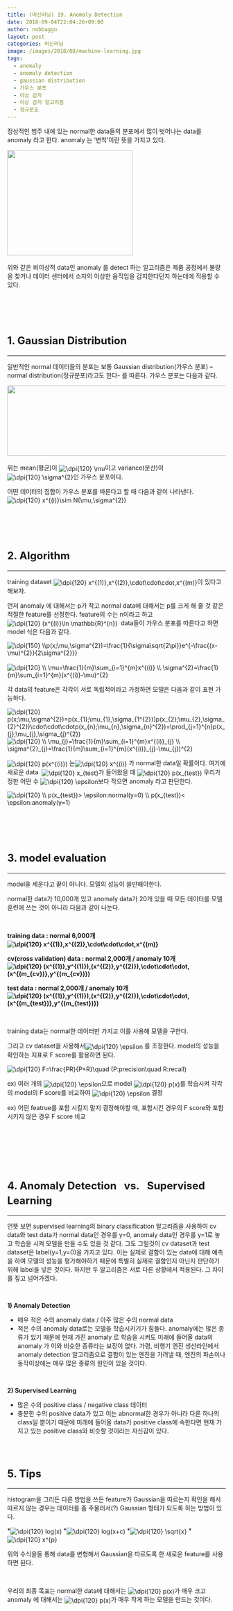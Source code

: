 ```yaml
---
title: (머신러닝) 19. Anomaly Detection
date: 2018-09-04T22:04:26+09:00
author: nobbaggu
layout: post
categories: 머신러닝
image: /images/2018/08/machine-learning.jpg
tags:
  - anomaly
  - anomaly detection
  - gaussian distribution
  - 가우스 분포
  - 이상 감지
  - 이상 감지 알고리즘
  - 정규분포
---
```

정상적인 범주 내에 있는 normal한 data들의 분포에서 많이 벗어나는 data를 anomaly 라고 한다. anomaly 는 &#8216;변칙&#8217;이란 뜻을 가지고 있다.

<img class="aligncenter wp-image-694" src="/images/2018/09/no-name-1.png" alt="" width="289" height="243" srcset="/images/2018/09/no-name-1.png 423w, /images/2018/09/no-name-1-300x252.png 300w" sizes="(max-width: 289px) 100vw, 289px" /> 

위와 같은 비이상적 data인 anomaly 를 detect 하는 알고리즘은 제품 공정에서 불량을 찾거나 데이터 센터에서 소자의 이상한 움직임을 감지한다던지 하는데에 적용할 수 있다.

&nbsp;

&nbsp;

# <span style="font-size: 18pt;"><strong>1. Gaussian Distribution</strong></span>

* * *

일반적인 normal 데이터들의 분포는 보통 Gaussian distribution(가우스 분포) &#8211; normal distribution(정규분포)라고도 한다- 를 따른다. 가우스 분포는 다음과 같다.

<img class="aligncenter wp-image-696" src="/images/2018/09/no-name-3.png" alt="" width="533" height="162" srcset="/images/2018/09/no-name-3.png 819w, /images/2018/09/no-name-3-300x91.png 300w, /images/2018/09/no-name-3-768x233.png 768w" sizes="(max-width: 533px) 100vw, 533px" /> 

위는 mean(평균)이 <img src="https://latex.codecogs.com/gif.latex?\dpi{120}&space;\mu" alt="\dpi{120} \mu" align="absmiddle" />이고 variance(분산)이 <img src="https://latex.codecogs.com/gif.latex?\dpi{120}&space;\sigma^{2}" alt="\dpi{120} \sigma^{2}" align="absmiddle" />인 가우스 분포이다.

어떤 데이터의 집합이 가우스 분포를 따른다고 할 때 다음과 같이 나타낸다.   <img src="https://latex.codecogs.com/gif.latex?\dpi{120}&space;x^{(i)}\sim&space;N(\mu,\sigma^{2})" alt="\dpi{120} x^{(i)}\sim N(\mu,\sigma^{2})" align="absmiddle" />

&nbsp;

&nbsp;

# <span style="font-size: 18pt;"><strong>2. Algorithm</strong></span>

* * *

training dataset <img src="https://latex.codecogs.com/gif.latex?\dpi{120}&space;x^{(1)},x^{(2)},\cdot\cdot\cdot,x^{(m)}" alt="\dpi{120} x^{(1)},x^{(2)},\cdot\cdot\cdot,x^{(m)}" align="absmiddle" />이 있다고 해보자.

먼저 anomaly 에 대해서는 p가 작고 normal data에 대해서는 p를 크게 해 줄 것 같은 적절한 feature를 선정한다. feature의 수는 n이라고 하고<img src="https://latex.codecogs.com/gif.latex?\dpi{120}&space;(x^{(i)}\in&space;\mathbb{R}^{n})" alt="\dpi{120} (x^{(i)}\in \mathbb{R}^{n})" align="absmiddle" />  data들이 가우스 분포를 따른다고 하면 model 식은 다음과 같다.

<img src="https://latex.codecogs.com/gif.latex?\dpi{150}&space;\\p(x;\mu,\sigma^{2})=\frac{1}{\sigma\sqrt{2\pi}}e^{-\frac{(x-\mu)^{2}}{2\sigma^{2}}}" alt="\dpi{150} \\p(x;\mu,\sigma^{2})=\frac{1}{\sigma\sqrt{2\pi}}e^{-\frac{(x-\mu)^{2}}{2\sigma^{2}}}" align="absmiddle" />                      <img src="https://latex.codecogs.com/gif.latex?\dpi{120}&space;\\&space;\mu=\frac{1}{m}\sum_{i=1}^{m}x^{(i)}&space;\\&space;\sigma^{2}=\frac{1}{m}\sum_{i=1}^{m}(x^{(i)}-\mu)^{2}" alt="\dpi{120} \\ \mu=\frac{1}{m}\sum_{i=1}^{m}x^{(i)} \\ \sigma^{2}=\frac{1}{m}\sum_{i=1}^{m}(x^{(i)}-\mu)^{2}" align="absmiddle" />

각 data의 feature은 각각이 서로 독립적이라고 가정하면 모델은 다음과 같이 표현 가능하다.

<img src="https://latex.codecogs.com/gif.latex?\dpi{120}&space;p(x;\mu,\sigma^{2})=p(x_{1};\mu_{1},\sigma_{1^{2}})p(x_{2};\mu_{2},\sigma_{2}^{2})\cdot\cdot\cdotp(x_{n};\mu_{n},\sigma_{n}^{2})=\prod_{j=1}^{n}p(x_{j};\mu_{j},\sigma_{j}^{2})" alt="\dpi{120} p(x;\mu,\sigma^{2})=p(x_{1};\mu_{1},\sigma_{1^{2}})p(x_{2};\mu_{2},\sigma_{2}^{2})\cdot\cdot\cdotp(x_{n};\mu_{n},\sigma_{n}^{2})=\prod_{j=1}^{n}p(x_{j};\mu_{j},\sigma_{j}^{2})" align="absmiddle" /> 

<img src="https://latex.codecogs.com/gif.latex?\dpi{120}&space;\\&space;\mu_{j}=\frac{1}{m}\sum_{i=1}^{m}x^{(i)}_{j}&space;\\&space;\sigma^{2}_{j}=\frac{1}{m}\sum_{i=1}^{m}(x^{(i)}_{j}-\mu_{j})^{2}" alt="\dpi{120} \\ \mu_{j}=\frac{1}{m}\sum_{i=1}^{m}x^{(i)}_{j} \\ \sigma^{2}_{j}=\frac{1}{m}\sum_{i=1}^{m}(x^{(i)}_{j}-\mu_{j})^{2}" align="absmiddle" /> 

<img src="https://latex.codecogs.com/gif.latex?\dpi{120}&space;p(x^{(i)})" alt="\dpi{120} p(x^{(i)})" align="absmiddle" /> 는<img src="https://latex.codecogs.com/gif.latex?\dpi{120}&space;x^{(i)}" alt="\dpi{120} x^{(i)}" align="absmiddle" /> 가 normal한 data일 확률이다. 여기에 새로운 data  <img src="https://latex.codecogs.com/gif.latex?\dpi{120}&space;x_{test}" alt="\dpi{120} x_{test}" align="absmiddle" />가 들어왔을 때 <img src="https://latex.codecogs.com/gif.latex?\dpi{120}&space;p(x_{test})" alt="\dpi{120} p(x_{test})" align="absmiddle" /> 우리가 정한 어떤 수 <img src="https://latex.codecogs.com/gif.latex?\dpi{120}&space;\epsilon" alt="\dpi{120} \epsilon" align="absmiddle" />보다 작으면 anomaly 라고 판단한다.

<img src="https://latex.codecogs.com/gif.latex?\dpi{120}&space;\\&space;p(x_{test})>&space;\epsilon:normal(y=0)&space;\\&space;p(x_{test})<&space;\epsilon:anomaly(y=1)" alt="\dpi{120} \\ p(x_{test})> \epsilon:normal(y=0) \\ p(x_{test})< \epsilon:anomaly(y=1)" align="absmiddle" /> 

&nbsp;

&nbsp;

# <span style="font-size: 18pt;"><strong>3. model evaluation</strong></span>

* * *

model을 세운다고 끝이 아니다. 모델의 성능이 쓸만해야한다.

normal한 data가 10,000개 있고 anomaly data가 20개 있을 때 모든 데이터를 모델 훈련에 쓰는 것이 아니라 다음과 같이 나눈다.

&nbsp;

**training data : normal 6,000개<img src="https://latex.codecogs.com/gif.latex?\dpi{120}&space;x^{(1)},x^{(2)},\cdot\cdot\cdot,x^{(m)}" alt="\dpi{120} x^{(1)},x^{(2)},\cdot\cdot\cdot,x^{(m)}" align="absmiddle" />** 

**cv(cross validation) data : normal 2,000개 / anomaly 10개 <img src="https://latex.codecogs.com/gif.latex?\dpi{120}&space;(x^{(1)},y^{(1)}),(x^{(2)},y^{(2)}),\cdot\cdot\cdot,(x^{(m_{cv})},y^{(m_{cv})})" alt="\dpi{120} (x^{(1)},y^{(1)}),(x^{(2)},y^{(2)}),\cdot\cdot\cdot,(x^{(m_{cv})},y^{(m_{cv})})" align="absmiddle" />**

**test data : normal 2,000개 / anomaly 10개 <img src="https://latex.codecogs.com/gif.latex?\dpi{120}&space;(x^{(1)},y^{(1)}),(x^{(2)},y^{(2)}),\cdot\cdot\cdot,(x^{(m_{test})},y^{(m_{test})})" alt="\dpi{120} (x^{(1)},y^{(1)}),(x^{(2)},y^{(2)}),\cdot\cdot\cdot,(x^{(m_{test})},y^{(m_{test})})" align="absmiddle" />**

&nbsp;

training data는 normal한 데이터만 가지고 이를 사용해 모델을 구한다.

그리고 cv dataset을 사용해서<img src="https://latex.codecogs.com/gif.latex?\dpi{120}&space;\epsilon" alt="\dpi{120} \epsilon" align="absmiddle" /> 를 조정한다. model의 성능을 확인하는 지표로 F score를 활용하면 된다.

<img src="https://latex.codecogs.com/gif.latex?\dpi{120}&space;F=\frac{PR}{P+R}\quad&space;(P:precision\quad&space;R:recall)" alt="\dpi{120} F=\frac{PR}{P+R}\quad (P:precision\quad R:recall)" align="absmiddle" /> 

ex) 여러 개의 <img src="https://latex.codecogs.com/gif.latex?\dpi{120}&space;\epsilon" alt="\dpi{120} \epsilon" align="absmiddle" />으로 model <img src="https://latex.codecogs.com/gif.latex?\dpi{120}&space;p(x)" alt="\dpi{120} p(x)" align="absmiddle" />를 학습시켜 각각의 model의 F score를 비교하여 <img src="https://latex.codecogs.com/gif.latex?\dpi{120}&space;\epsilon" alt="\dpi{120} \epsilon" align="absmiddle" /> 결정

ex) 어떤 featrue를 포함 시킬지 말지 결정해야할 때, 포함시킨 경우의 F score와 포함시키지 않은 경우 F score 비교

&nbsp;

&nbsp;

&nbsp;

# <span style="font-size: 18pt;"><strong>4. Anomaly Detection   vs.   Supervised Learning</strong></span>

* * *

언뜻 보면 supervised learning의 binary classification 알고리즘을 사용하여 cv data와 test data가 normal data인 경우를 y=0, anomaly data인 경우를 y=1로 놓고 학습을 시켜 모델을 만들 수도 있을 것 같다. 그도 그럴것이 cv dataset과 test dataset은 label(y=1,y=0)을 가지고 있다. 이는 실제로 결함이 있는 data에 대해 예측을 하여 모델의 성능을 평가해야하기 때문에 특별히 실제로 결함인지 아닌지 판단하기 위해 label을 넣은 것이다. 하지만 두 알고리즘은 서로 다른 상황에서 적용된다. 그 차이를 짚고 넘어가겠다.

&nbsp;

**1) Anomaly Detection**

  * 매우 적은 수의 anomaly data / 아주 많은 수의 normal data
  * 적은 수의 anomaly data로는 모델을 학습시키기가 힘들다. anomaly에는 많은 종류가 있기 때문에 현재 가진 anomaly 로 학습을 시켜도 미래에 들어올 data의 anomaly 가 이와 비슷한 종류라는 보장이 없다. 가령, 비행기 엔진 생산라인에서 anomaly detection 알고리즘으로 결함이 있는 엔진을 가려낼 때, 엔진의 파손이나 동작이상에는 매우 많은 종류의 원인이 있을 것이다.

&nbsp;

**2) Supervised Learning**

  * 많은 수의 positive class / negative class 데이터
  * 충분한 수의 positive data가 있고 이는 abnormal한 경우가 아니라 다른 하나의 class일 뿐이기 때문에 미래에 들어올 data가 positive class에 속한다면 현재 가지고 있는 positive class와 비슷할 것이라는 자신감이 있다.

&nbsp;

# <span style="font-size: 18pt;"><strong>5. Tips</strong></span>

* * *

histogram을 그리든 다른 방법을 쓰든 feature가 Gaussian을 따르는지 확인을 해서 따르지 않는 경우는 데이터를 좀 주물러서(?) Gaussian 형태가 되도록 하는 방법이 있다.

  *<img src="https://latex.codecogs.com/gif.latex?\dpi{120}&space;log(x)" alt="\dpi{120} log(x)" align="absmiddle" /> 
  *<img src="https://latex.codecogs.com/gif.latex?\dpi{120}&space;log(x+c)" alt="\dpi{120} log(x+c)" align="absmiddle" /> 
  *<img src="https://latex.codecogs.com/gif.latex?\dpi{120}&space;\sqrt{x}" alt="\dpi{120} \sqrt{x}" align="absmiddle" /> 
  *<img src="https://latex.codecogs.com/gif.latex?\dpi{120}&space;x^{p}" alt="\dpi{120} x^{p}" align="absmiddle" /> 

위의 수식을들 통해 data를 변형해서 Gaussian을 따르도록 한 새로운 feature를 사용하면 된다.

&nbsp;

우리의 최종 목표는 normal한 data에 대해서는 <img src="https://latex.codecogs.com/gif.latex?\dpi{120}&space;p(x)" alt="\dpi{120} p(x)" align="absmiddle" />가 매우 크고 anomaly 에 대해서는 <img src="https://latex.codecogs.com/gif.latex?\dpi{120}&space;p(x)" alt="\dpi{120} p(x)" align="absmiddle" />가 매우 작게 하는 모델을 만드는 것이다.